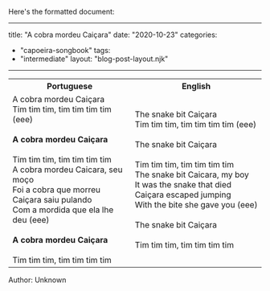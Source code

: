 Here's the formatted document:

---
title: "A cobra mordeu Caiçara"
date: "2020-10-23"
categories: 
  - "capoeira-songbook"
tags: 
  - "intermediate"
layout: "blog-post-layout.njk"
---

<table class="capoeira-table">
    <tr class="header-row">
        <th>Portuguese</th>
        <th>English</th>
    </tr>
    <tr>
        <td>A cobra mordeu Caiçara<br>
        Tim tim tim, tim tim tim tim (eee)<br>
        <br>
        <strong>A cobra mordeu Caiçara</strong><br>
        <br>
        Tim tim tim, tim tim tim tim<br>
        A cobra mordeu Caicara, seu moço<br>
        Foi a cobra que morreu Caiçara saiu pulando<br>
        Com a mordida que ela lhe deu (eee)<br>
        <br>
        <strong>A cobra mordeu Caiçara</strong><br>
        <br>
        Tim tim tim, tim tim tim tim</td>
        <td>The snake bit Caiçara<br>
        Tim tim tim, tim tim tim tim (eee)<br>
        <br>
        The snake bit Caiçara<br>
        <br>
        Tim tim tim, tim tim tim tim<br>
        The snake bit Caicara, my boy<br>
        It was the snake that died Caiçara escaped jumping<br>
        With the bite she gave you (eee)<br>
        <br>
        The snake bit Caiçara<br>
        <br>
        Tim tim tim, tim tim tim tim</td>
    </tr>
</table>

<figcaption>
Author: Unknown
</figcaption>